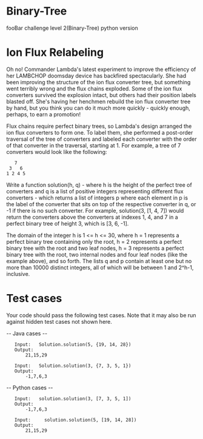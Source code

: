 # Binary-Tree
fooBar challenge level 2(Binary-Tree) python version

Ion Flux Relabeling
===================

Oh no! Commander Lambda's latest experiment to improve the efficiency of her LAMBCHOP doomsday device has backfired spectacularly. She had been improving the structure of the ion flux converter tree, but something went terribly wrong and the flux chains exploded. Some of the ion flux converters survived the explosion intact, but others had their position labels blasted off. She's having her henchmen rebuild the ion flux converter tree by hand, but you think you can do it much more quickly - quickly enough, perhaps, to earn a promotion!

Flux chains require perfect binary trees, so Lambda's design arranged the ion flux converters to form one. To label them, she performed a post-order traversal of the tree of converters and labeled each converter with the order of that converter in the traversal, starting at 1. For example, a tree of 7 converters would look like the following:

       7   
     3   6    
    1 2 4 5     

Write a function solution(h, q) - where h is the height of the perfect tree of converters and q is a list of positive integers representing different flux converters - which returns a list of integers p where each element in p is the label of the converter that sits on top of the respective converter in q, or -1 if there is no such converter.  For example, solution(3, [1, 4, 7]) would return the converters above the converters at indexes 1, 4, and 7 in a perfect binary tree of height 3, which is [3, 6, -1].

The domain of the integer h is 1 <= h <= 30, where h = 1 represents a perfect binary tree containing only the root, h = 2 represents a perfect binary tree with the root and two leaf nodes, h = 3 represents a perfect binary tree with the root, two internal nodes and four leaf nodes (like the example above), and so forth.  The lists q and p contain at least one but no more than 10000 distinct integers, all of which will be between 1 and 2^h-1, inclusive.


Test cases
==========
Your code should pass the following test cases.
Note that it may also be run against hidden test cases not shown here.

-- Java cases -- 

       Input:   Solution.solution(5, {19, 14, 28})   
       Output:  
           21,15,29   

       Input:   Solution.solution(3, {7, 3, 5, 1})    
       Output:  
           -1,7,6,3  

-- Python cases -- 

       Input:   solution.solution(3, [7, 3, 5, 1])  
       Output:   
           -1,7,6,3     

       Input:     solution.solution(5, [19, 14, 28])     
       Output:     
           21,15,29    
